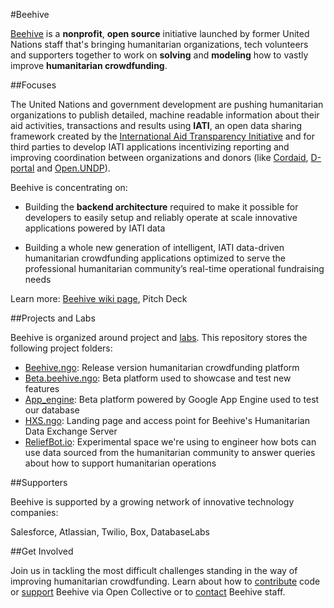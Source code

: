 #Beehive

[Beehive](http://beehive.ngo) is a **nonprofit**, **open source** initiative launched by former United Nations staff that's bringing humanitarian organizations, tech volunteers and supporters together to work on **solving** and **modeling** how to vastly improve **humanitarian crowdfunding**.

##Focuses

The United Nations and government development are pushing humanitarian organizations to publish detailed, machine readable information about their aid activities, transactions and results using **IATI**, an open data sharing framework created by the [International Aid Transparency Initiative](http://iatistandard.org) and for third parties to develop IATI applications incentivizing reporting and improving coordination between organizations and donors (like [Cordaid](https://www.cordaid.org/en/projects/), [D-portal](http://d-portal.org/) and [Open.UNDP](http://open.undp.org/#2016)).

Beehive is concentrating on:

- Building the **backend architecture** required to make it possible for developers to easily setup and reliably operate at scale innovative applications powered by IATI data

- Building a whole new generation of intelligent, IATI data-driven humanitarian crowdfunding applications optimized to serve the professional humanitarian community’s real-time operational fundraising needs

Learn more: [Beehive wiki page](https://github.com/BeehiveNGO/Beehive/wiki/Beehive-Initiative), Pitch Deck

##Projects and Labs

Beehive is organized around project and [labs](). This repository stores the following project folders:

- [Beehive.ngo](): Release version humanitarian crowdfunding platform
- [Beta.beehive.ngo](): Beta platform used to showcase and test new features 
- [App_engine](): Beta platform powered by Google App Engine used to test our database
- [HXS.ngo](): Landing page and access point for Beehive's Humanitarian Data Exchange Server
- [ReliefBot.io](): Experimental space we're using to engineer how bots can use data sourced from the humanitarian community to answer queries about how to support humanitarian operations

##Supporters

Beehive is supported by a growing network of innovative technology companies:

Salesforce, Atlassian, Twilio, Box, DatabaseLabs


##Get Involved

Join us in tackling the most difficult challenges standing in the way of improving humanitarian crowdfunding. Learn about how to [contribute]() code or [support](https://opencollective.com/beehive) Beehive via Open Collective or to [contact]() Beehive staff.
